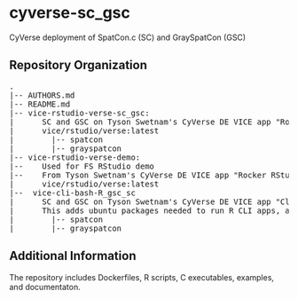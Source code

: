 # cyverse-sc_gsc
CyVerse deployment of SpatCon.c (SC) and GraySpatCon (GSC)  
 
## Repository Organization  
<pre>
.  
|-- AUTHORS.md  
|-- README.md  
|-- vice-rstudio-verse-sc_gsc:  
|      SC and GSC on Tyson Swetnam's CyVerse DE VICE app "Rocker RStudio Verse"  
|      vice/rstudio/verse:latest  
|        |-- spatcon  
|        |-- grayspatcon  
|-- vice-rstudio-verse-demo:  
|--	   Used for FS RStudio demo  
|--    From Tyson Swetnam's CyVerse DE VICE app "Rocker RStudio Verse"  
|      vice/rstudio/verse:latest   
|--  vice-cli-bash-R_gsc_sc  
|      SC and GSC on Tyson Swetnam's CyVerse DE VICE app "Cloud Shell"  
|      This adds ubuntu packages needed to run R CLI apps, and installs R libraries needed to run the scripts.  
|        |-- spatcon  
|        |-- grayspatcon  
</pre>
## Additional Information  
The repository includes Dockerfiles, R scripts, C executables, examples, and documentaton. 